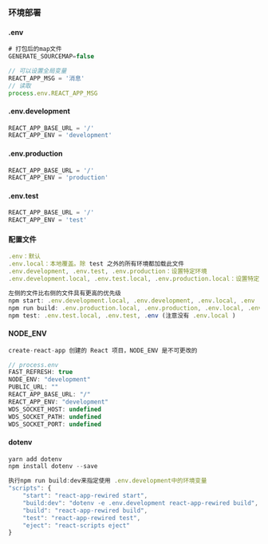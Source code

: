 ### 环境部署

#### .env

```js
# 打包后的map文件
GENERATE_SOURCEMAP=false 

// 可以设置全局变量
REACT_APP_MSG = '消息'
// 读取
process.env.REACT_APP_MSG
```

#### .env.development

```js
REACT_APP_BASE_URL = '/'
REACT_APP_ENV = 'development'
```

#### .env.production

```js
REACT_APP_BASE_URL = '/'
REACT_APP_ENV = 'production'
```

#### .env.test

```js
REACT_APP_BASE_URL = '/'
REACT_APP_ENV = 'test'
```

#### 配置文件

```js
.env：默认
.env.local：本地覆盖。除 test 之外的所有环境都加载此文件
.env.development, .env.test, .env.production：设置特定环境
.env.development.local, .env.test.local, .env.production.local：设置特定环境的本地覆盖
```

```js
左侧的文件比右侧的文件具有更高的优先级
npm start: .env.development.local, .env.development, .env.local, .env
npm run build: .env.production.local, .env.production, .env.local, .env
npm test: .env.test.local, .env.test, .env (注意没有 .env.local )
```

#### NODE_ENV

```js
create-react-app 创建的 React 项目，NODE_ENV 是不可更改的

// process.env
FAST_REFRESH: true
NODE_ENV: "development"
PUBLIC_URL: ""
REACT_APP_BASE_URL: "/"
REACT_APP_ENV: "development"
WDS_SOCKET_HOST: undefined
WDS_SOCKET_PATH: undefined
WDS_SOCKET_PORT: undefined
```

#### dotenv

```js
yarn add dotenv
npm install dotenv --save
```

```js
执行npm run build:dev来指定使用 .env.development中的环境变量
"scripts": {
    "start": "react-app-rewired start",
    "build:dev": "dotenv -e .env.development react-app-rewired build",
    "build": "react-app-rewired build",
    "test": "react-app-rewired test",
    "eject": "react-scripts eject"
}
```

